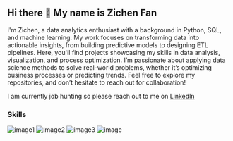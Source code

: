 ## Hi there 👋 My name is Zichen Fan 

I'm Zichen, a data analytics enthusiast with a background in Python, SQL, and machine learning. My work focuses on transforming data into actionable insights, from building predictive models to designing ETL pipelines. Here, you'll find projects showcasing my skills in data analysis, visualization, and process optimization. I’m passionate about applying data science methods to solve real-world problems, whether it’s optimizing business processes or predicting trends. Feel free to explore my repositories, and don’t hesitate to reach out for collaboration!

I am currently job hunting so please reach out to me on [LinkedIn](https://www.linkedin.com/in/zichen-fan/)

### Skills
![image1](https://img.shields.io/badge/Python-FFD43B?style=for-the-badge&logo=python&logoColor=blue)
![image2](https://img.shields.io/badge/R-276DC3?style=for-the-badge&logo=r&logoColor=white)
![image3](https://img.shields.io/badge/Google%20Analytics-E37400?style=for-the-badge&logo=google%20analytics&logoColor=white)
![image](https://img.shields.io/badge/Canva-%2300C4CC.svg?&style=for-the-badge&logo=Canva&logoColor=white)

